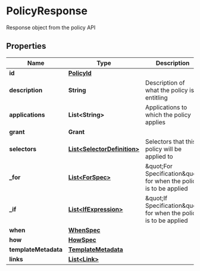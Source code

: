 

# PolicyResponse

Response object from the policy API

## Properties

| Name | Type | Description | Notes |
|------------ | ------------- | ------------- | -------------|
|**id** | [**PolicyId**](PolicyId.md) |  |  [optional] |
|**description** | **String** | Description of what the policy is entitling |  [optional] |
|**applications** | **List&lt;String&gt;** | Applications to which the policy applies |  [optional] |
|**grant** | **Grant** |  |  [optional] |
|**selectors** | [**List&lt;SelectorDefinition&gt;**](SelectorDefinition.md) | Selectors that this policy will be applied to |  [optional] |
|**_for** | [**List&lt;ForSpec&gt;**](ForSpec.md) | \&quot;For Specification\&quot; for when the policy is to be applied |  [optional] |
|**_if** | [**List&lt;IfExpression&gt;**](IfExpression.md) | \&quot;If Specification\&quot; for when the policy is to be applied |  [optional] |
|**when** | [**WhenSpec**](WhenSpec.md) |  |  [optional] |
|**how** | [**HowSpec**](HowSpec.md) |  |  [optional] |
|**templateMetadata** | [**TemplateMetadata**](TemplateMetadata.md) |  |  [optional] |
|**links** | [**List&lt;Link&gt;**](Link.md) |  |  [optional] |



